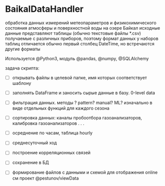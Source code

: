 # BaikalDataHandler

обработка данных измерений метеопараметров и физикохимического состояния атмосферы и поверхностной воды на озере Байкал
исходные данные представляют таблицы (обычно текстовые файлы *.csv) получаемые с различных приборов, поэтому формат данных у наборов таблиц отличается
обычно первый столбец DateTime, но встречаются другие форматы

Используется @Python3, модуль @pandas, @numpy, @SQLAlchemy

задача скрипта:
 - [ ] открывать файлы в целевой папке, имя которых соответствует шаблону
 - [ ] заполнять DataFrame и заносить сырые данные в базу. 0-level data
 - [ ] фильтрация данных. методы ? pattern? manual? ML? изначально в виде отдельных функций для каждого сезона
 - [ ] сортировка данных:  каналы пробоотбора газоанализаторов, калибровка газоанализаторов
 .
 .
 .
 - [ ] осреднение по часам, таблица hourly
 - [ ] среднесуточный ход
 - [ ] построение корреляционных связей
 - [ ] сохранение в БД
 - [ ] формирование файлов с данными и схемой для отображения online см проект @pestunov/viewData
 